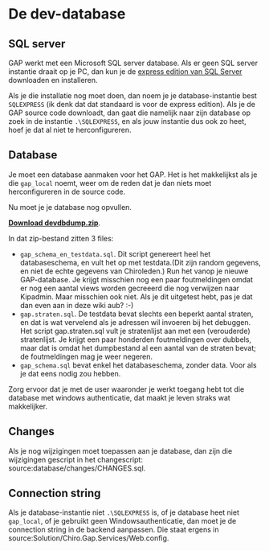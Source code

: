 De dev-database
===============

SQL server
----------

GAP werkt met een Microsoft SQL server database. Als er geen SQL server
instantie draait op je PC, dan kun je de [express edition van SQL
Server](https://www.microsoft.com/en-us/server-cloud/products/sql-server-editions/sql-server-express.aspx)
downloaden en installeren.

Als je die installatie nog moet doen, dan noem je je database-instantie
best `SQLEXPRESS` (ik denk dat dat standaard is voor de express
edition). Als je de GAP source code downloadt, dan gaat die namelijk
naar zijn database op zoek in de instantie `.\SQLEXPRESS`, en als jouw
instantie dus ook zo heet, hoef je dat al niet te herconfigureren.

Database
--------

Je moet een database aanmaken voor het GAP. Het is het makkelijkst als
je die `gap_local` noemt, weer om de reden dat je dan niets moet
herconfigureren in de source code.

Nu moet je je database nog opvullen.

[**Download
devdbdump.zip**](https://develop.chiro.be/johan/devdbdump.zip).

In dat zip-bestand zitten 3 files:

-   `gap_schema_en_testdata.sql`. Dit script genereert heel het
    databaseschema, en vult het op met testdata.(Dit zijn random
    gegevens, en niet de echte gegevens van Chiroleden.) Run het vanop
    je nieuwe GAP-database. Je krijgt misschien nog een paar
    foutmeldingen omdat er nog een aantal views worden gecreeerd die nog
    verwijzen naar Kipadmin. Maar misschien ook niet. Als je dit
    uitgetest hebt, pas je dat dan even aan in deze wiki aub? :-)
-   `gap.straten.sql`. De testdata bevat slechts een beperkt aantal
    straten, en dat is wat vervelend als je adressen wil invoeren bij
    het debuggen. Het script gap.straten.sql vult je stratenlijst aan
    met een (verouderde) stratenlijst. Je krijgt een paar honderden
    foutmeldingen over dubbels, maar dat is omdat het dumpbestand al een
    aantal van de straten bevat; de foutmeldingen mag je weer negeren.
-   `gap_schema.sql` bevat enkel het databaseschema, zonder data. Voor
    als je dat eens nodig zou hebben.

Zorg ervoor dat je met de user waaronder je werkt toegang hebt tot die
database met windows authenticatie, dat maakt je leven straks wat
makkelijker.

Changes
-------

Als je nog wijzigingen moet toepassen aan je database, dan zijn die
wijzigingen gescript in het changescript:
source:database/changes/CHANGES.sql.

Connection string
-----------------

Als je database-instantie niet `.\SQLEXPRESS` is, of je database heet
niet `gap_local`, of je gebruikt geen Windowsauthenticatie, dan moet je
de connection string in de backend aanpassen. Die staat ergens in
source:Solution/Chiro.Gap.Services/Web.config.

